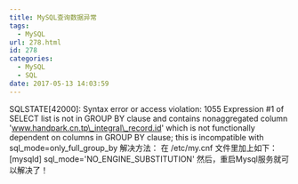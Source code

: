 ```yaml
---
title: MySQL查询数据异常
tags:
  - MySQL
url: 278.html
id: 278
categories:
  - MySQL
  - SQL
date: 2017-05-13 14:03:59
---
```


SQLSTATE\[42000\]: Syntax error or access violation: 1055 Expression #1 of SELECT list is not in GROUP BY clause and contains nonaggregated column 'www.handpark.cn.tp\_integral\_record.id' which is not functionally dependent on columns in GROUP BY clause; this is incompatible with sql\_mode=only\_full\_group\_by 解决方法： 在 /etc/my.cnf 文件里加上如下： \[mysqld\] sql\_mode='NO\_ENGINE_SUBSTITUTION' 然后，重启Mysql服务就可以解决了！